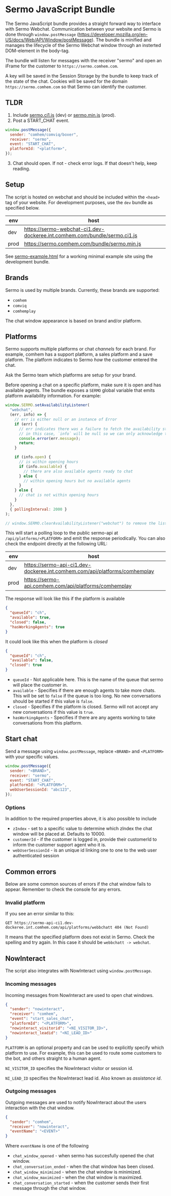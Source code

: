 # Sermo JavaScript Bundle

The Sermo JavaScript bundle provides a straight forward way to interface with Sermo Webchat. Communication between your website and Sermo is done through `window.postMessage` (https://developer.mozilla.org/en-US/docs/Web/API/Window/postMessage). The bundle is minified and manages the lifecycle of the Sermo Webchat window through an insterted DOM-element in the body-tag.

The bundle will listen for messages with the receiver "sermo" and open an iFrame for the customer to `https://sermo.comhem.com`.

A key will be saved in the Session Storage by the bundle to keep track of the state of the chat.
Cookies will be saved for the domain `https://sermo.comhem.com` so that Sermo can identify the customer.

## TLDR

1. Include [sermo.ci1.js](https://sermo-webchat-ci1.dev-dockeree.int.comhem.com/bundle/sermo.ci1.js) (dev) or [sermo.min.js](https://sermo.comhem.com/bundle/sermo.min.js) (prod).
1. Post a START_CHAT event.

```js
window.postMessage({
  sender: "comhem/comviq/boxer",
  receiver: "sermo",
  event: "START_CHAT",
  platformId: "<platform>",
});
```

3. Chat should open. If not - check error logs. If that doesn't help, keep reading.

## Setup

The script is hosted on webchat and should be included within the `<head>` tag of your website. For development purposes, use the `dev` bundle as specified below.

| env  | host                                                                      |
| ---- | ------------------------------------------------------------------------- |
| dev  | https://sermo-webchat-ci1.dev-dockeree.int.comhem.com/bundle/sermo.ci1.js |
| prod | https://sermo.comhem.com/bundle/sermo.min.js                              |

See [sermo-example.html](./sermo-example.html) for a working minimal example site using the development bundle.

## Brands

Sermo is used by multiple brands. Currently, these brands are supported:

- `comhem`
- `comviq`
- `comhemplay`

The chat window appearance is based on brand and/or platform.

## Platforms

Sermo supports multiple platforms or chat _channels_ for each brand. For example, comhem has a support platform, a sales platform and a save platform. The platform indicates to Sermo _how_ the customer entered the chat.

Ask the Sermo team which platforms are setup for your brand.

Before opening a chat on a specific platform, make sure it is open and has available agents. The bundle exposes a `SERMO` global variable that emits platform availability information. For example:

```js
window.SERMO.setAvailabilityListener(
  "webchat",
  (err, info) => {
    // err is either null or an instance of Error
    if (err) {
      // err indicates there was a failure to fetch the availability status
      // in this case, `info` will be null so we can only acknowledge the error and return
      console.error(err.message);
      return;
    }

    if (info.open) {
      // is within opening hours 
      if (info.available) {
        // there are also available agents ready to chat
      } else {
        // within opening hours but no available agents
      }
    } else {
      // chat is not within opening hours
    }
  },
  { pollingInterval: 2000 }
);

// window.SERMO.clearAvailabilityListener("webchat") to remove the listener
```

This will start a polling loop to the public sermo-api at `/api/platforms/<PLATFORM>` and emit the response periodically. You can also check the endpoint directly at the following URL:

| env  | host                                                                       |
| ---- | -------------------------------------------------------------------------- |
| dev  | https://sermo-api-ci1.dev-dockeree.int.comhem.com/api/platforms/comhemplay |
| prod | https://sermo-api.comhem.com/api/platforms/comhemplay                      |

The response will look like this if the platform is available

```json
{
  "queueId": "ch",
  "available": true,
  "closed": false,
  "hasWorkingAgents": true
}
```

It could look like this when the platform is _closed_

```json
{
  "queueId": "ch",
  "available": false,
  "closed": true
}
```

- `queueId` - Not applicable here. This is the name of the queue that sermo will place the customer in.
- `available` - Specifies if there are enough agents to take more chats. This will be set to `false` if the queue is too long. No new conversations should be started if this value is `false`.
- `closed` - Specifies if the platform is closed. Sermo will not accept any new conversations if this value is `true`.
- `hasWorkingAgents` - Specifies if there are any agents working to take conversations from this platform.

## Start chat

Send a message using `window.postMessage`, replace `<BRAND>` and `<PLATFORM>` with your specific values.

```js
window.postMessage({
  sender: "<BRAND>",
  receiver: "sermo",
  event: "START_CHAT",
  platformId: "<PLATFORM>",
  webUserSessionId: "abc123",
});
```

### Options

In addition to the required properties above, it is also possible to include

- `zIndex` - set to a specific value to determine which zIndex the chat window will be placed at. Defaults to 10000.
- `customerId` - if the customer is logged in, provide their customerId to inform the customer support agent who it is.
- `webUserSessionId` - is an unique id linking one to one to the web user authenticated session 

## Common errors

Below are some common sources of errors if the chat window fails to appear. Remember to check the console for any errors.

### Invalid platform

If you see an error similar to this:

```
GET https://sermo-api-ci1.dev-dockeree.int.comhem.com/api/platforms/webbchatt 404 (Not Found)
```

It means that the specified platform does not exist in Sermo. Check the spelling and try again. In this case it should be `webbchatt -> webchat`.

## NowInteract

The script also integrates with NowInteract using `window.postMessage`.

### Incoming messages

Incoming messages from NowInteract are used to open chat windows.

```json
{
  "sender": "nowinteract",
  "receiver": "comhem",
  "event": "start_sales_chat",
  "platformId": "<PLATFORM>",
  "nowinteract_visitorid": "<NI_VISITOR_ID>",
  "nowinteract_leadid": "<NI_LEAD_ID>"
}
```

`PLATFORM` is an optional property and can be used to explicitly specify which platform to use. For example, this can be used to route some customers to the bot, and others straight to a human agent.

`NI_VISITOR_ID` specifies the NowInteract visitor or session id.

`NI_LEAD_ID` specifies the NowInteract lead id. Also known as _assistance id_.

### Outgoing messages

Outgoing messages are used to notify NowInteract about the users interaction with the chat window.

```json
{
  "sender": "comhem",
  "receiver": "nowinteract",
  "eventName": "<EVENT>"
}
```

Where `eventName` is one of the following

- `chat_window_opened` - when sermo has succesfully opened the chat window.
- `chat_conversation_ended` - when the chat window has been closed.
- `chat_window_minimized` - when the chat window is minimized.
- `chat_window_maximized` - when the chat window is maximized.
- `chat_conversation_started` - when the customer sends their first message through the chat window.
